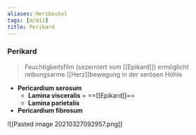 ```yaml
---
aliases: Herzbeutel
tags: [m/m11]
title: Perikard
---
```

### Perikard 
> Feuchtigkeitsfilm (sezerniert vom [[Epikard]]) ermöglicht reibungsarme [[Herz]]bewegung in der serösen Höhle
- **Pericardium serosum**
	- **Lamina visceralis** = ==[[Epikard]]==
	- **Lamina parietalis**
- **Pericardium fibrosum**

![[Pasted image 20210327092957.png]]